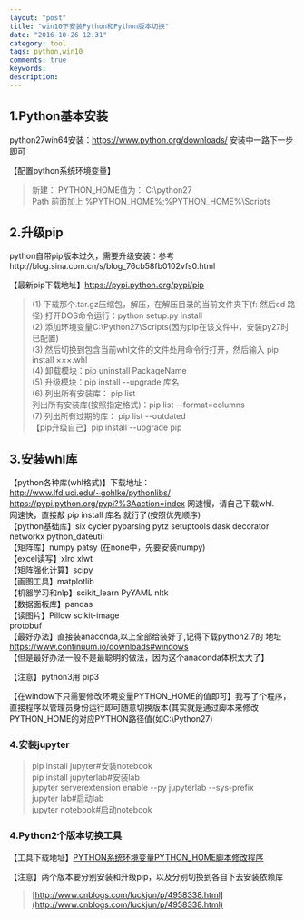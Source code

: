 ```yaml
---
layout: "post"
title: "win10下安装Python和Python版本切换"
date: "2016-10-26 12:31"
category: tool
tags: python,win10
comments: true
keywords:
description:
---
```


## 1.Python基本安装

python27win64安装：https://www.python.org/downloads/  安装中一路下一步即可

【配置python系统环境变量】

> 新建： PYTHON_HOME值为： C:\python27    
> Path 前面加上  %PYTHON_HOME%;%PYTHON_HOME%\Scripts


## 2.升级pip

python自带pip版本过久，需要升级安装：参考http://blog.sina.com.cn/s/blog_76cb58fb0102vfs0.html

【最新pip下载地址】https://pypi.python.org/pypi/pip

> (1) 下载那个.tar.gz压缩包，解压，在解压目录的当前文件夹下(f: 然后cd 路径)  打开DOS命令运行：python setup.py install    
> (2) 添加环境变量C:\Python27\Scripts(因为pip在该文件中，安装py27时已配置)    
> (3) 然后切换到包含当前whl文件的文件处用命令行打开，然后输入 pip install ×××.whl    
> (4) 卸载模块：pip uninstall PackageName    
> (5) 升级模块：pip install --upgrade 库名    
> (6) 列出所有安装库： pip list    
>      列出所有安装库(按照指定格式)：pip list --format=columns    
>  (7) 列出所有过期的库： pip list --outdated    
> 【pip升级自己】pip install --upgrade pip

## 3.安装whl库

【python各种库(whl格式)】下载地址：    
 	http://www.lfd.uci.edu/~gohlke/pythonlibs/    
	https://pypi.python.org/pypi?%3Aaction=index
网速慢，请自己下载whl.    
网速快，直接敲 pip install 库名  就行了(按照优先顺序)    
【python基础库】six  cycler pyparsing pytz setuptools dask decorator  networkx python_dateutil    
【矩阵库】numpy  patsy (在none中，先要安装numpy)    
【excel读写】xlrd xlwt    
【矩阵强化计算】scipy    
【画图工具】matplotlib    
【机器学习和nlp】scikit_learn PyYAML nltk    
【数据面板库】pandas    
【读图片】Pillow   scikit-image    
protobuf    
【最好办法】直接装anaconda,以上全部给装好了,记得下载python2.7的 地址 https://www.continuum.io/downloads#windows    
【但是最好办法一般不是最聪明的做法，因为这个anaconda体积太大了】    

【注意】python3用 pip3

【在window下只需要修改环境变量PYTHON_HOME的值即可】我写了个程序，直接程序以管理员身份运行即可随意切换版本(其实就是通过脚本来修改PYTHON_HOME的对应PYTHON路径值(如C:\Python27)

### 4.安装jupyter

> pip install jupyter#安装notebook    
> pip install jupyterlab#安装lab    
> jupyter serverextension enable --py jupyterlab --sys-prefix    
> jupyter lab#启动lab    
> jupyter notebook#启动notebook    

### 4.Python2个版本切换工具

【工具下载地址】[PYTHON系统环境变量PYTHON_HOME脚本修改程序](http://download.csdn.net/download/zhulinniao/9702476)

【注意】两个版本要分别安装和升级pip，以及分别切换到各自下去安装依赖库

> [http://www.cnblogs.com/luckjun/p/4958338.html](http://www.cnblogs.com/luckjun/p/4958338.html)
